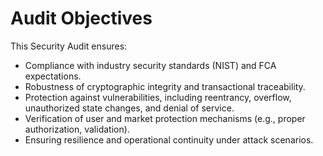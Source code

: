 # Audit Objectives

This Security Audit ensures:

* Compliance with industry security standards (NIST) and FCA expectations.
* Robustness of cryptographic integrity and transactional traceability.
* Protection against vulnerabilities, including reentrancy, overflow, unauthorized state changes, and denial of service.
* Verification of user and market protection mechanisms (e.g., proper authorization, validation).
* Ensuring resilience and operational continuity under attack scenarios.

